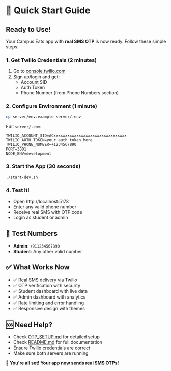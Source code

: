 # 🚀 Quick Start Guide

## Ready to Use! 

Your Campus Eats app with **real SMS OTP** is now ready. Follow these simple steps:

### 1. Get Twilio Credentials (2 minutes)
1. Go to [console.twilio.com](https://console.twilio.com/)
2. Sign up/login and get:
   - Account SID
   - Auth Token  
   - Phone Number (from Phone Numbers section)

### 2. Configure Environment (1 minute)
```bash
cp server/env.example server/.env
```
Edit `server/.env`:
```env
TWILIO_ACCOUNT_SID=ACxxxxxxxxxxxxxxxxxxxxxxxxxxxxxxxx
TWILIO_AUTH_TOKEN=your_auth_token_here
TWILIO_PHONE_NUMBER=+1234567890
PORT=3001
NODE_ENV=development
```

### 3. Start the App (30 seconds)
```bash
./start-dev.sh
```

### 4. Test It! 
- Open http://localhost:5173
- Enter any valid phone number
- Receive real SMS with OTP code
- Login as student or admin

## 🎯 Test Numbers
- **Admin**: `+911234567890` 
- **Student**: Any other valid number

## ✅ What Works Now
- ✅ Real SMS delivery via Twilio
- ✅ OTP verification with security
- ✅ Student dashboard with live data
- ✅ Admin dashboard with analytics
- ✅ Rate limiting and error handling
- ✅ Responsive design with themes

## 🆘 Need Help?
- Check [OTP_SETUP.md](./OTP_SETUP.md) for detailed setup
- Check [README.md](./README.md) for full documentation
- Ensure Twilio credentials are correct
- Make sure both servers are running

**🎉 You're all set! Your app now sends real SMS OTPs!**
